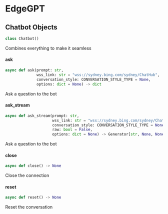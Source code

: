 <a id="EdgeGPT"></a>

# EdgeGPT

<a id="EdgeGPT.Chatbot"></a>

## Chatbot Objects

```python
class Chatbot()
```

Combines everything to make it seamless

<a id="EdgeGPT.Chatbot.ask"></a>

#### ask

```python
async def ask(prompt: str,
              wss_link: str = "wss://sydney.bing.com/sydney/ChatHub",
              conversation_style: CONVERSATION_STYLE_TYPE = None,
              options: dict = None) -> dict
```

Ask a question to the bot

<a id="EdgeGPT.Chatbot.ask_stream"></a>

#### ask\_stream

```python
async def ask_stream(prompt: str,
                     wss_link: str = "wss://sydney.bing.com/sydney/ChatHub",
                     conversation_style: CONVERSATION_STYLE_TYPE = None,
                     raw: bool = False,
                     options: dict = None) -> Generator[str, None, None]
```

Ask a question to the bot

<a id="EdgeGPT.Chatbot.close"></a>

#### close

```python
async def close() -> None
```

Close the connection

<a id="EdgeGPT.Chatbot.reset"></a>

#### reset

```python
async def reset() -> None
```

Reset the conversation

<a id="EdgeGPT.async_main"></a>
